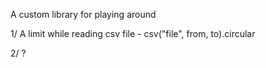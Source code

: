 A custom library for playing around

1/ A limit while reading csv file - csv("file", from, to).circular

2/ ?